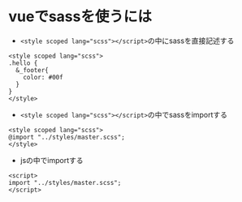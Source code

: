 # vueでsassを使うには

* `<style scoped lang="scss"></script>`の中にsassを直接記述する
```
<style scoped lang="scss">
.hello {
  &_footer{
    color: #00f
  }
}
</style>
```

* `<style scoped lang="scss"></script>`の中でsassをimportする
```
<style scoped lang="scss">
@import "../styles/master.scss";
</style>
```

* jsの中でimportする
```
<script>
import "../styles/master.scss";
</script>
```
